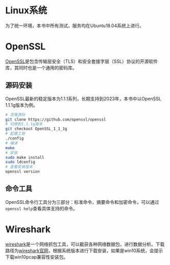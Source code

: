 # Linux系统

为了统一环境，本书中所有测试，服务均在Ubuntu18.04系统上进行。

# OpenSSL

[OpenSSL](https://www.openssl.org/)是包含传输层安全（TLS）和安全套接字层（SSL）协议的开源软件库，其同时也是一个通用的密码库。

## 源码安装

OpenSSL最新的稳定版本为1.1.1系列，长期支持到2023年，本书中以OpenSSL 1.1.1g版本为例。

```bash
# 克隆源码
git clone https://github.com/openssl/openssl
# 切换到1.1.1g版本
git checkout OpenSSL_1_1_1g	
# 配置工程
./config
# 编译
make
# 安装
sudo make install
sudo ldconfig
# 查看安装版本
openssl version
```

## 命令工具

OpenSSL命令行工具分为三部分：标准命令，摘要命令和加密命令，可以通过```openssl help```查看具体支持的命令。

# Wireshark

[wireshark](https://www.wireshark.org)是一个网络抓包工具，可以截获各种网络数据包，进行数据分析。下载路径为[wireshark官网](https://www.wireshark.org/download.html)，根据系统版本进行下载安装，如果是win10系统，会提示下载win10pcap兼容性安装包。

